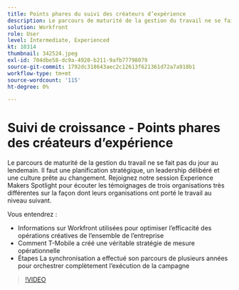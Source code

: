 ```yaml
---
title: Points phares du suivi des créateurs d’expérience
description: Le parcours de maturité de la gestion du travail ne se fait pas du jour au lendemain. Il faut une planification stratégique, un leadership délibéré et une culture prête au changement.
solution: Workfront
role: User
level: Intermediate, Experienced
kt: 10314
thumbnail: 342524.jpeg
exl-id: 704dbe58-dc9a-4920-b211-9afb77798079
source-git-commit: 1792dc318643aec2c12613f621361d72a7a918b1
workflow-type: tm+mt
source-wordcount: '115'
ht-degree: 0%

---
```


# Suivi de croissance - Points phares des créateurs d’expérience

Le parcours de maturité de la gestion du travail ne se fait pas du jour au lendemain. Il faut une planification stratégique, un leadership délibéré et une culture prête au changement. Rejoignez notre session Experience Makers Spotlight pour écouter les témoignages de trois organisations très différentes sur la façon dont leurs organisations ont porté le travail au niveau suivant.

Vous entendrez :

* Informations sur Workfront utilisées pour optimiser l’efficacité des opérations créatives de l’ensemble de l’entreprise
* Comment T-Mobile a créé une véritable stratégie de mesure opérationnelle
* Étapes La synchronisation a effectué son parcours de plusieurs années pour orchestrer complètement l’exécution de la campagne

>[!VIDEO](https://video.tv.adobe.com/v/342524/?quality=12&learn=on)
